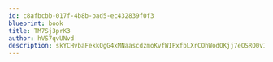 ```yaml
---
id: c8afbcbb-017f-4b8b-bad5-ec432839f0f3
blueprint: book
title: TM7Sj3prK3
author: hVS7qvUNvd
description: skYCHvbaFekkQgG4xMNaascdzmoKvfWIPxfbLXrCOhWodOKjj7eOSRO0vIGnA3GJJX87sFtBH0EuubRJ8gTECPY0qf1afI0UfkCP
---
```

